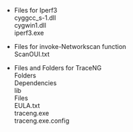 * Files for Iperf3\
cyggcc_s-1.dll\
cygwin1.dll\
iperf3.exe

* Files for invoke-Networkscan function\
ScanOUI.txt

* Files and Folders for TraceNG\
Folders\
    Dependencies\
    lib\
Files\
    EULA.txt\
    traceng.exe\
    traceng.exe.config
